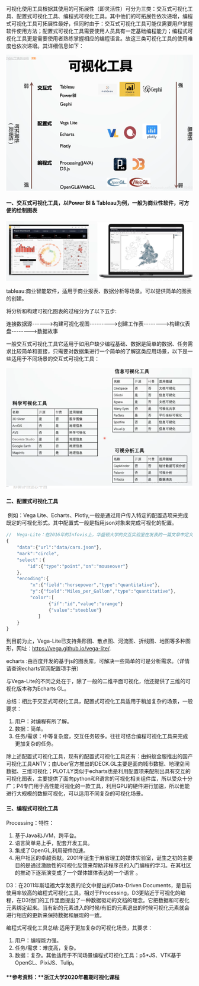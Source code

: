 ​	可视化使用工具根据其使用的可拓展性（即灵活性）可分为三类：交互式可视化工具、配置式可视化工具、编程式可视化工具。其中他们的可拓展性依次递增，编程式可视化工具可拓展性最好，但同时由于：交互式可视化工具可能仅需要用户掌握软件使用方法；配置式可视化工具需要使用人员具有一定基础编程能力；编程式可视化工具更是需要使用者熟练掌握相应的编程语言。故这三类可视化工具的使用难度也依次递增。其详细信息如下：

![image-20210406100636328](./img/image-20210406100636328.png)

#### 一、交互式可视化工具，以Power BI & Tableau为例，一般为商业性软件，可方便的绘制图表

![image-20210406100808525](./img/image-20210406100808525.png)


  tableau:商业智能软件，适用于商业报表、数据分析等场景。可以提供简单的图表的创建。

  将分析和构建可视化图表的过程分为了以下五步:

  连接数据源------>构建可视化视图--------->创建工作表-------->构建仪表盘-------->数据故事

   一般交互式可视化工具它适用于如用户缺少编程基础、数据是简单的数据、任务需求比较简单和直接，只需要对数据集进行一个简单的了解这类应用场景，以下是一些适用于不同场景的交互式可视化工具：

![image-20210406101035688](./img/image-20210406101035688.png)

#### 二、配置式可视化工具

​      例如：Vega Lite、Echarts、Plotly,一般是通过用户传入特定的配置选项来完成既定的可视化形式。其中配置式一般是指用json对象来完成可视化的配置。

```js
//  Vega-Lite：在2016年的Infovis上，华盛顿大学的交互实验室在发表的一篇文章中定义了一种交互式的可视化语法Vega Lite。
{
    "data":{"url":"data/cars.json"},
    "mark":"circle",
    "select"：{
        "id":{"type":"point","on":"mouseover"}
    },
    "encoding":{
         "x":{"field":"horsepower","type":"quantitative"},
         "y":{"field":"Miles_per_Gallon","type":"quantitative"},
         "color":[
                {"if":"id","value":"orange"}
                {"value":"steeblue"}
            ]
    }
}   
```


​    到目前为止，Vega-Lite已支持条形图、散点图、河流图、折线图、地图等多种图形，网址：https://vega.github.io/vega-lite/.

echarts :由百度开发的基于js的图表库，可解决一些简单的可是分析需求。（详情请查询echarts官网配置项手册）

与Vega-Lite的不同之处在于，除了一般的二维平面可视化，他还提供了三维的可视化版本称为Echarts GL。

总结：相比于交互式可视化工具，配置式可视化工具适用于稍加复杂的场景，一般要求：

1. 用户：对编程有所了解。
2. 数据：简单。 
3. 任务/需求：中等复杂度，交互任务较多。往往可结合编程可视化工具来完成更加复杂的任务。

除上述配置式可视化工具，现有的配置式可视化工具还有：由蚂蚁金服推出的国产可视化工具ANTV；由Uber官方推出的DECK.GL主要是面向城市数据、地理空间数据、三维可视化；PLOT.LY类似于echarts也是利用配置项来配制出具有交互的可视化图表，主要提供了面向python和R语言的可视化相关组件库，所以受众十分广；P4专门用于高性能可视化的一款工具，利用GPU的硬件进行加速，所以他能进行大规模的数据可视化，可以适用不同复杂的可视化场景。

#### 三、编程式可视化工具

Processing：特性：

1. 基于Java和JVM，跨平台。
2. 语言简单易上手，配套开发工具。
3. 集成了OpenGL,利用硬件加速。
4. 用户社区的卓越贡献。2001年诞生于麻省理工的媒体实验室，诞生之初的主要目的是通过激励性的可视化反馈来帮助非程序员的入门编程的学习。在其社区的推动下逐渐演变成了一个媒体媒体表达的一个语言 。

D3：在2011年斯坦福大学发表的论文中提出的Data-Driven Documents，是目前使用率较高的编程式可视化工具。相对于Processing，D3更贴近于可视化的编程，在D3他们的工作里面提出了一种数据驱动的文档的理念。它把数据和可视化元素绑定起来。当有新的元素进入的时候/有旧的元素退出的时候可视化元素就会进行相应的更新来保持数据和展现的一致。

 编程式可视化工具总结:适用于更加复杂的可视化场景，其要求：

1. 用户：编程能力强。
2. 任务/需求：难度高，复杂。
3. 数据：复杂。其他适用于不同场景编程式可视化工具：p5*JS、VTK基于OpenGL、PixiJS、Tulip。



#### **参考资料：**浙江大学2020年暑期可视化课程